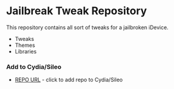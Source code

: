 # Jailbreak Tweak Repository

This repository contains all sort of tweaks for a jailbroken iDevice. 

  - Tweaks
  - Themes
  - Libraries

### Add to Cydia/Sileo


* [REPO URL](https://cydia.saurik.com/api/share#?source=https://dyarfaradj.github.io/repo/) - click to add repo to Cydia/Sileo

